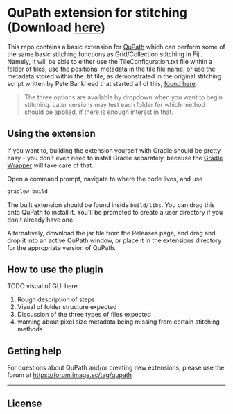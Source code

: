 # QuPath extension for stitching (Download [here](https://drive.google.com/file/d/1OKdCWk8ehwh4YyxGvcwFHJUzMItT0uBi/view?usp=sharing))

This repo contains a basic extension for [QuPath](https://qupath.github.io) which can perform some of the same basic stitching functions as
Grid/Collection stitching in Fiji. Namely, it will be able to either use the TileConfiguration.txt file within a folder
of tiles, use the positional metadata in the tile file name, or use the metadata stored within the .tif file, as
demonstrated in the original stitching script written by Pete Bankhead that started all of this, [found here](https://gist.github.com/petebankhead/b5a86caa333de1fdcff6bdee72a20abe).

> The three options are available by dropdown when you want to begin stitching. Later versions may test each folder for which method should be applied, if there is enough interest in that.
> 

## Using the extension

If you want to, building the extension yourself with Gradle should be pretty easy - you don't even need to install Gradle separately, because the 
[Gradle Wrapper](https://docs.gradle.org/current/userguide/gradle_wrapper.html) will take care of that.

Open a command prompt, navigate to where the code lives, and use
```bash
gradlew build
```

The built extension should be found inside `build/libs`.
You can drag this onto QuPath to install it.
You'll be prompted to create a user directory if you don't already have one.

Alternatively, download the jar file from the Releases page, and drag and drop it into an active QuPath window, or place
it in the extensions directory for the appropriate version of QuPath.

## How to use the plugin
TODO visual of GUI here

1. Rough description of steps
2. Visual of folder structure expected
3. Discussion of the three types of files expected
4. warning about pixel size metadata being missing from certain stitching methods

## Getting help

For questions about QuPath and/or creating new extensions, please use the forum at https://forum.image.sc/tag/qupath

------

## License
